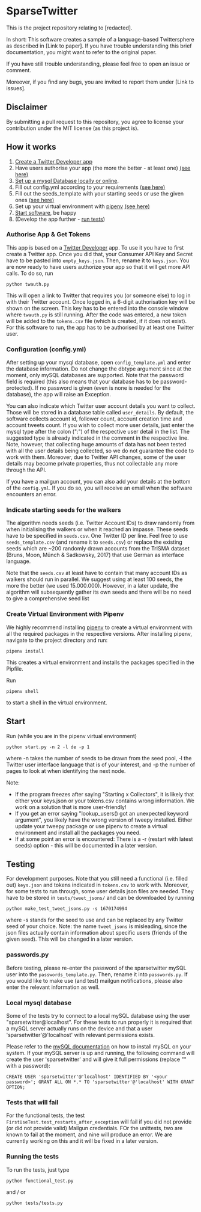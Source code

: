 # SparseTwitter

This is the project repository relating to \[redacted\].

In short: This software creates a sample of a language-based Twittersphere as described in \[Link to paper\]. If you have trouble understanding this brief documentation, you might want to refer to the original paper.

If you have still trouble understanding, please feel free to open an issue or comment.

Moreover, if you find any bugs, you are invited to report them under \[Link to issues\].

## Disclaimer
By submitting a pull request to this repository, you agree to license your contribution under the MIT license (as this project is).

## How it works
1. [Create a Twitter Developer app](https://developer.twitter.com/en/docs/basics/getting-started)
2. Have users authorise your app (the more the better - at least one) [(see here)](#authorise-app--get-tokens)
3. [Set up a mysql Database locally or online](https://dev.mysql.com/doc/mysql-getting-started/en/).
4. Fill out config.yml according to your requirements [(see here)](#configuration-configyml)
5. Fill out the seeds_template with your starting seeds or use the given ones [(see here)](#Indicate-starting-seeds-for-the-walkers)
6. Set up your virtual environment with [pipenv](https://pipenv.readthedocs.io/en/latest/) [(see here)](#Create-Virtual-Environment-with-Pipenv)
7. [Start software](#Start), be happy
8. (Develop the app further - [run tests](#Testing))

### Authorise App & Get Tokens
This app is based on a [Twitter Developer](https://developer.twitter.com/) app. To use it you have to first create a Twitter app.
Once you did that, your Consumer API Key and Secret have to be pasted into `empty_keys.json`. Then, rename it to `keys.json`.
You are now ready to have users authorize your app so that it will get more API calls. To do so, run
```
python twauth.py
```
This will open a link to Twitter that requires you (or someone else) to log in with their Twitter account. Once logged in, a 6-digit authorisation key will be shown on the screen. This key has to be entered into the console window where `twauth.py` is still running. After the code was entered, a new token will be added to the `tokens.csv` file (which is created, if it does not exist). For this software to run, the app has to be authorised by at least one Twitter user.

### Configuration (config.yml)
After setting up your mysql database, open `config_template.yml` and enter the database information. Do not change the dbtype argument since at the moment, only mySQL databases are supported.
Note that the password field is required (this also means that your database has to be password-protected). If no password is given (even is none is needed for the database), the app will raise an Exception.

You can also indicate which Twitter user account details you want to collect. Those will be stored in a database table called `user_details`. By default, the software collects account id, follower count, account creation time and account tweets count. If you wish to collect more user details, just enter the mysql type after the colon (":") of the respective user detail in the list. The suggested type is already indicated in the comment in the respective line. Note, however, that collecting huge amounts of data has not been tested with all the user details being collected, so we do not guarantee the code to work with them. Moreover, due to Twitter API changes, some of the user details may become private properties, thus not collectable any more through the API.

If you have a mailgun account, you can also add your details at the bottom of the `config.yml`. If you do so, you will receive an email when the software encounters an error.

### Indicate starting seeds for the walkers
The algorithm needs seeds (i.e. Twitter Account IDs) to draw randomly from when initialising the walkers or when it reached an impasse. These seeds have to be specified in `seeds.csv`. One Twitter ID per line. Feel free to use `seeds_template.csv` (and rename it to `seeds.csv`) or replace the existing seeds which are ~200 randomly drawn accounts from the TrISMA dataset (Bruns, Moon, Münch & Sadkowsky, 2017) that use German as interface language.

Note that the `seeds.csv` at least have to contain that many account IDs as walkers should run in parallel. We suggest using at least 100 seeds, the more the better (we used 15.000.000). However, in a later update, the algorithm will subsequently gather its own seeds and there will be no need to give a comprehensive seed list

### Create Virtual Environment with Pipenv
We highly recommend installing [pipenv](https://pipenv.readthedocs.io/en/latest/) to create a virtual environment with all the required packages in the respective versions.
After installing pipenv, navigate to the project directory and run:

```
pipenv install
```
This creates a virtual environment and installs the packages specified in the Pipfile.

Run
```
pipenv shell
```
to start a shell in the virtual environment.

## Start
Run (while you are in the pipenv virtual environment)
```
python start.py -n 2 -l de -p 1
```
where -n takes the number of seeds to be drawn from the seed pool, -l the Twitter user interface language that is of your interest, and -p the number of pages to look at when identifying the next node.

Note:
- If the program freezes after saying "Starting x Collectors", it is likely that either your keys.json or your tokens.csv contains wrong information. We work on a solution that is more user-friendly!
- If you get an error saying "lookup_users() got an unexpected keyword argument", you likely have the wrong version of tweepy installed. Either update your tweepy package or use pipenv to create a virtual environment and install all the packages you need.
- If at some point an error is encountered: There is a -r (restart with latest seeds) option - this will be documented in a later version.


## Testing

For development purposes. Note that you still need a functional (i.e. filled out) `keys.json` and tokens indicated in `tokens.csv` to work with.
Moreover, for some tests to run through, some user details json files are needed. They have to be stored in `tests/tweet_jsons/` and can be downloaded by running
```
python make_test_tweet_jsons.py -s 1670174994
```
where -s stands for the seed to use and can be replaced by any Twitter seed of your choice.
Note: the name `tweet_jsons` is misleading, since the json files actually contain information about specific users (friends of the given seed). This will be changed in a later version.

### passwords.py
Before testing, please re-enter the password of the sparsetwitter mySQL user into the `passwords_template.py`. Then, rename it into `passwords.py`. If you would like to make use (and test) mailgun notifications, please also enter the relevant information as well.

### Local mysql database
Some of the tests try to connect to a local mySQL database using the user "sparsetwitter@localhost". For these tests to run properly it is required that a mySQL server actually runs on the device and that a user 'sparsetwitter'@'localhost' with relevant permissions exists.

Please refer to the [mySQL documentation](https://dev.mysql.com/doc/mysql-installation-excerpt/5.5/en/installing.html) on how to install mySQL on your system. If your mySQL server is up and running, the following command will create the user 'sparsetwitter' and will give it full permissions (replace "<your password>" with a password):

```
CREATE USER 'sparsetwitter'@'localhost' IDENTIFIED BY '<your password>'; GRANT ALL ON *.* TO 'sparsetwitter'@'localhost' WITH GRANT OPTION;
```

### Tests that will fail
For the functional tests, the test `FirstUseTest.test_restarts_after_exception` will fail if you did not provide (or did not provide valid) Mailgun credentials.
FOr the unittests, two are known to fail at the moment, and nine will produce an error. We are currently working on this and it will be fixed in a later version.

### Running the tests
To run the tests, just type

```
python functional_test.py
```

and / or

```
python tests/tests.py
```
